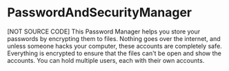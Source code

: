 # PasswordAndSecurityManager
[NOT SOURCE CODE]
This Password Manager helps you store your passwords by encrypting them to files. Nothing goes over the internet, and unless someone hacks your computer, these accounts are completely safe. Everything is encrypted to ensure that the files can't be open and show the accounts.
You can hold multiple users, each with their own accounts.
